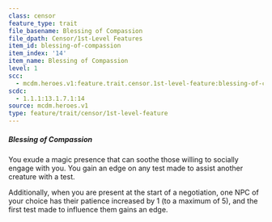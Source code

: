```yaml
---
class: censor
feature_type: trait
file_basename: Blessing of Compassion
file_dpath: Censor/1st-Level Features
item_id: blessing-of-compassion
item_index: '14'
item_name: Blessing of Compassion
level: 1
scc:
  - mcdm.heroes.v1:feature.trait.censor.1st-level-feature:blessing-of-compassion
scdc:
  - 1.1.1:13.1.7.1:14
source: mcdm.heroes.v1
type: feature/trait/censor/1st-level-feature
---
```


##### Blessing of Compassion

You exude a magic presence that can soothe those willing to socially engage with you. You gain an edge on any test made to assist another creature with a test.

Additionally, when you are present at the start of a negotiation, one NPC of your choice has their patience increased by 1 (to a maximum of 5), and the first test made to influence them gains an edge.
